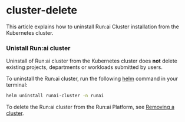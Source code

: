 # cluster-delete

This article explains how to uninstall Run:ai Cluster installation from the Kubernetes cluster.

### Unistall Run:ai cluster

Uninstall of Run:ai cluster from the Kubernetes cluster does **not** delete existing projects, departments or workloads submitted by users.

To uninstall the Run:ai cluster, run the following [helm](https://helm.sh/) command in your terminal:

```bash
helm uninstall runai-cluster -n runai
```

To delete the Run:ai cluster from the Run:ai Platform, see [Removing a cluster](../../authentication/config/clusters.md#removing-a-cluster).
